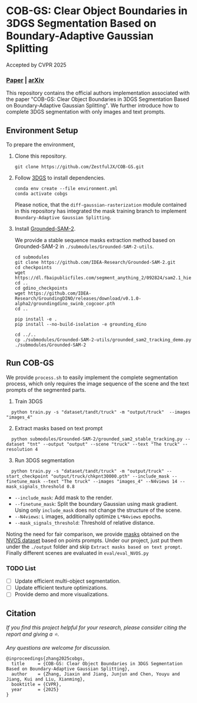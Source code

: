 # COB-GS: Clear Object Boundaries in 3DGS Segmentation Based on Boundary-Adaptive Gaussian Splitting

Accepted by CVPR 2025

### [Paper](https://arxiv.org/pdf/2503.19443) | [arXiv](https://arxiv.org/abs/2503.19443)

This repository contains the official authors implementation associated with the paper "COB-GS: Clear Object Boundaries in 3DGS Segmentation Based on Boundary-Adaptive Gaussian Splitting". We further introduce how to complete 3DGS segmentation with only images and text prompts.

## Environment Setup
To prepare the environment, 

1. Clone this repository. 
	```
	git clone https://github.com/ZestfulJX/COB-GS.git
	```
2. Follow [3DGS](https://github.com/graphdeco-inria/gaussian-splatting) to install dependencies. 
   	```
	conda env create --file environment.yml
    conda activate cobgs
	```
	Please notice, that the ```diff-gaussian-rasterization``` module contained in this repository has integrated the mask training branch to implement ```Boundary-Adaptive Gaussian Splitting```.

3. Install [Grounded-SAM-2](https://github.com/IDEA-Research/Grounded-SAM-2).
   
   We provide a stable sequence masks extraction method based on Grounded-SAM-2 in ```./submodules/Grounded-SAM-2-utils```.
	```
	cd submodules
    git clone https://github.com/IDEA-Research/Grounded-SAM-2.git
    cd checkpoints
    wget https://dl.fbaipublicfiles.com/segment_anything_2/092824/sam2.1_hiera_large.pt
    cd ..
    cd gdino_checkpoints
    wget https://github.com/IDEA-Research/GroundingDINO/releases/download/v0.1.0-alpha2/groundingdino_swinb_cogcoor.pth
    cd ..

    pip install -e .
    pip install --no-build-isolation -e grounding_dino

    cd ../..
    cp ./submodules/Grounded-SAM-2-utils/grounded_sam2_tracking_demo.py ./submodules/Grounded-SAM-2
	```
    

## Run COB-GS

We provide ```process.sh``` to easily implement the complete segmentation process, which only requires the image sequence of the scene and the text prompts of the segmented parts.

1. Train 3DGS
  ```
    python train.py -s "dataset/tandt/truck" -m "output/truck"  --images "images_4"
  ```
2. Extract masks based on text prompt
  ```
    python submodules/Grounded-SAM-2/grounded_sam2_stable_tracking.py --dataset "tnt" --output "output" --scene "truck" --text "The truck" --resolution 4
  ```
3. Run 3DGS segmentation
   
  ```
    python train.py -s "dataset/tandt/truck" -m "output/truck" --start_checkpoint "output/truck/chkpnt30000.pth" --include_mask --finetune_mask --text "The truck" --images "images_4" --N4views 14 --mask_signals_threshold 0.8
  ```
  - ```--include_mask```: Add mask to the render.
  - ```--finetune_mask```: Split the boundary Gaussian using mask gradient. Using only ```include_mask``` does not change the structure of the scene.
  - ```--N4views```: ```L``` images, additionally optimize ```L*N4views``` epochs.
  - ```--mask_signals_threshold```: Threshold of relative distance. 

Noting the need for fair comparison, we provide [masks](https://drive.google.com/drive/folders/1mMwj1510hb0PMEnxjUpzIDe2N3EL2PUF?usp=sharing) obtained on the [NVOS dataset](https://jason718.github.io/nvos/) based on points prompts. Under our project, just put them under the ```./output``` folder and skip ```Extract masks based on text prompt```. Finally different scenes are evaluated in ```eval/eval_NVOS.py```

### TODO List
- [ ]  Update efficient multi-object segmentation.
- [ ]  Update efficient texture optimizations.
- [ ]  Provide demo and more visualizations.

## Citation
*If you find this project helpful for your research, please consider citing the report and giving a ⭐.*

*Any questions are welcome for discussion.*
```
@inproceedings{zhang2025cobgs,
  title     = {COB-GS: Clear Object Boundaries in 3DGS Segmentation Based on Boundary-Adaptive Gaussian Splitting},
  author    = {Zhang, Jiaxin and Jiang, Junjun and Chen, Youyu and Jiang, Kui and Liu, Xianming},
  booktitle = {CVPR},
  year      = {2025}
}
```
